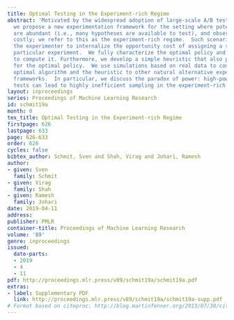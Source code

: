 ```yaml
---
title: Optimal Testing in the Experiment-rich Regime
abstract: 'Motivated by the widespread adoption of large-scale A/B testing in industry,
  we propose a new experimentation framework for the setting where potential experiments
  are abundant (i.e., many hypotheses are available to test), and observations are
  costly; we refer to this as the experiment-rich regime.  Such scenarios require
  the experimenter to internalize the opportunity cost of assigning a sample to a
  particular experiment.  We fully characterize the optimal policy and give an algorithm
  to compute it. Furthermore, we develop a simple heuristic that also provides intuition
  for the optimal policy.  We use simulations based on real data to compare both the
  optimal algorithm and the heuristic to other natural alternative experimental design
  frameworks.  In particular, we discuss the paradox of power: high-powered "classical"
  tests can lead to highly inefficient sampling in the experiment-rich regime.'
layout: inproceedings
series: Proceedings of Machine Learning Research
id: schmit19a
month: 0
tex_title: Optimal Testing in the Experiment-rich Regime
firstpage: 626
lastpage: 633
page: 626-633
order: 626
cycles: false
bibtex_author: Schmit, Sven and Shah, Virag and Johari, Ramesh
author:
- given: Sven
  family: Schmit
- given: Virag
  family: Shah
- given: Ramesh
  family: Johari
date: 2019-04-11
address: 
publisher: PMLR
container-title: Proceedings of Machine Learning Research
volume: '89'
genre: inproceedings
issued:
  date-parts:
  - 2019
  - 4
  - 11
pdf: http://proceedings.mlr.press/v89/schmit19a/schmit19a.pdf
extras:
- label: Supplementary PDF
  link: http://proceedings.mlr.press/v89/schmit19a/schmit19a-supp.pdf
# Format based on citeproc: http://blog.martinfenner.org/2013/07/30/citeproc-yaml-for-bibliographies/
---
```

